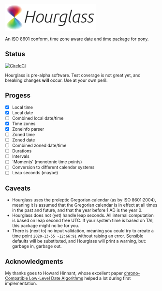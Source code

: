 ![Hourglass](https://raw.githubusercontent.com/ckafi/pony-hourglass/master/logo.png)

An ISO 8601 conform, time zone aware date and time package for pony.

## Status

[![CircleCI](https://circleci.com/gh/ckafi/pony-hourglass.svg?style=svg)](https://circleci.com/gh/ckafi/pony-hourglass)

Hourglass is pre-alpha software. Test coverage is not great yet, and breaking changes **will** occur. Use at your own peril.

## Progess

- [X] Local time
- [X] Local date
- [ ] Combined local date/time
- [X] Time zones
- [X] Zoneinfo parser
- [ ] Zoned time
- [ ] Zoned date
- [ ] Combined zoned date/time
- [ ] Durations
- [ ] Intervals
- [ ] 'Moments' (monotonic time points)
- [ ] Conversion to different calendar systems
- [ ] Leap seconds (maybe)

## Caveats

- Hourglass uses the proleptic Gregorian calendar (as by ISO 8601:2004), meaning it is assumed that the Gregorian calendar is in effect at all times in the past and future, and that the year before 1 AD is the year 0.
- Hourglass does not (yet) handle leap seconds. All internal computation is based on leap second free UTC. If your system time is based on TAI, this package might no be for you.
- There is (next to) no input validation, meaning you could try to create a time point `2020-13-55 -12:66:91` without raising an error. Sensible defaults will be substituted, and Hourglass will print a warning, but: garbage in, garbage out.

## Acknowledgments

My thanks goes to Howard Hinnant, whose excellent paper [chrono-Compatible Low-Level Date Algorithms](https://howardhinnant.github.io/date_algorithms.html) helped a lot during first implementation.
